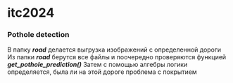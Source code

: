 # itc2024
### Pothole detection
В папку <i><strong>road</strong></i> делается выгрузка изображений с определенной дороги
Из папки <i><strong>road</strong></i> берутся все файлы и поочередно проверяются функцией  <i><strong>get_pothole_prediction()</strong></i>
Затем с помощью алгебры логики определяется, была ли на этой дороге проблема с покрытием
